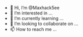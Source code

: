 - 👋 Hi, I’m @Maxhack5ee
- 👀 I’m interested in ...
- 🌱 I’m currently learning ...
- 💞️ I’m looking to collaborate on ...
- 📫 How to reach me ...

<!---
Maxhack5ee/Maxhack5ee is a ✨ special ✨ repository because its `README.md` (this file) appears on your GitHub profile.
You can click the Preview link to take a look at your changes.
--->
